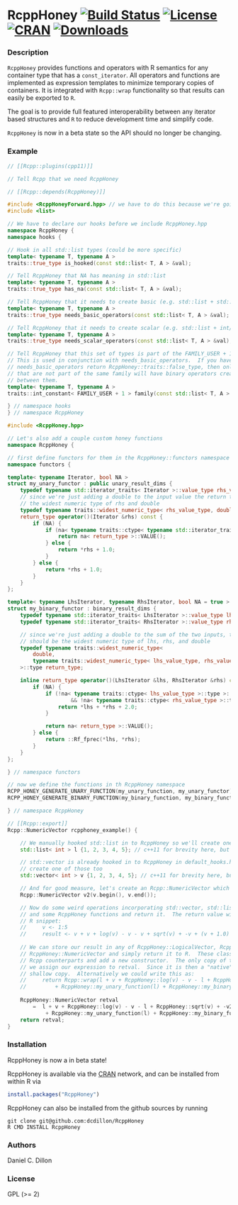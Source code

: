 # RcppHoney [![Build Status](https://travis-ci.org/dcdillon/RcppHoney.svg?branch=master)](https://travis-ci.org/dcdillon/RcppHoney) [![License](http://img.shields.io/badge/license-GPL%20%28%3E=%202%29-brightgreen.svg?style=flat)](http://www.gnu.org/licenses/gpl-2.0.html) [![CRAN](http://www.r-pkg.org/badges/version/RcppHoney)](http://cran.r-project.org/package=RcppHoney) [![Downloads](http://cranlogs.r-pkg.org/badges/RcppHoney?color=brightgreen)](http://www.r-pkg.org/pkg/RcppHoney)

### Description

`RcppHoney` provides functions and operators with R semantics for any container type that has a `const_iterator`.  All operators and functions are implemented as expression templates to minimize temporary copies of containers.  It is integrated with `Rcpp::wrap` functionality so that results can easily be exported to `R`.

The goal is to provide full featured interoperability between any iterator based structures and `R` to reduce development time and simplify code.

`RcppHoney` is now in a beta state so the API should no longer be changing.

### Example

```c++
// [[Rcpp::plugins(cpp11)]]

// Tell Rcpp that we need RcppHoney

// [[Rcpp::depends(RcppHoney)]]

#include <RcppHoneyForward.hpp> // we have to do this because we're going to hook in a non-default structure
#include <list>

// We have to declare our hooks before we include RcppHoney.hpp
namespace RcppHoney {
namespace hooks {

// Hook in all std::list types (could be more specific)
template< typename T, typename A >
traits::true_type is_hooked(const std::list< T, A > &val);

// Tell RcppHoney that NA has meaning in std::list
template< typename T, typename A >
traits::true_type has_na(const std::list< T, A > &val);

// Tell RcppHoney that it needs to create basic (e.g. std::list + std::list) operators
template< typename T, typename A >
traits::true_type needs_basic_operators(const std::list< T, A > &val);

// Tell RcppHoney that it needs to create scalar (e.g. std::list + int/double) operators
template< typename T, typename A >
traits::true_type needs_scalar_operators(const std::list< T, A > &val);

// Tell RcppHoney that this set of types is part of the FAMILY_USER + 1 family.
// This is used in conjunction with needs_basic_operators.  If you have
// needs_basic_operators return RcppHoney::traits::false_type, then only types
// that are not part of the same family will have binary operators created
// between them.
template< typename T, typename A >
traits::int_constant< FAMILY_USER + 1 > family(const std::list< T, A > &val);

} // namespace hooks
} // namespace RcppHoney

#include <RcppHoney.hpp>

// Let's also add a couple custom honey functions
namespace RcppHoney {

// first define functors for them in the RcppHoney::functors namespace
namespace functors {

template< typename Iterator, bool NA >
struct my_unary_functor : public unary_result_dims {
    typedef typename std::iterator_traits< Iterator >::value_type rhs_value_type;
    // since we're just adding a double to the input value the return type should be
    // the widest numeric type of rhs and double
    typedef typename traits::widest_numeric_type< rhs_value_type, double >::type return_type;
    return_type operator()(Iterator &rhs) const {
        if (NA) {
            if (na< typename traits::ctype< typename std::iterator_traits< Iterator >::value_type >::type >::is_na(*rhs)) {
                return na< return_type >::VALUE();
            } else {
                return *rhs + 1.0;
            }
        } else {
            return *rhs + 1.0;
        }
    }
};

template< typename LhsIterator, typename RhsIterator, bool NA = true >
struct my_binary_functor : binary_result_dims {
    typedef typename std::iterator_traits< LhsIterator >::value_type lhs_value_type;
    typedef typename std::iterator_traits< RhsIterator >::value_type rhs_value_type;

    // since we're just adding a double to the sum of the two inputs, the return type
    // should be the widest numeric type of lhs, rhs, and double
    typedef typename traits::widest_numeric_type<
        double,
        typename traits::widest_numeric_type< lhs_value_type, rhs_value_type >::type
    >::type return_type;

    inline return_type operator()(LhsIterator &lhs, RhsIterator &rhs) const {
        if (NA) {
            if (!na< typename traits::ctype< lhs_value_type >::type >::is_na(*lhs)
                    && !na< typename traits::ctype< rhs_value_type >::type >::is_na(*rhs)) {
                return *lhs + *rhs + 2.0;
            }

            return na< return_type >::VALUE();
        } else {
            return ::Rf_fprec(*lhs, *rhs);
        }
    }
};

} // namespace functors

// now we define the functions in th RcppHoney namespace
RCPP_HONEY_GENERATE_UNARY_FUNCTION(my_unary_function, my_unary_functor)
RCPP_HONEY_GENERATE_BINARY_FUNCTION(my_binary_function, my_binary_functor)

} // namespace RcppHoney

// [[Rcpp::export]]
Rcpp::NumericVector rcpphoney_example() {

    // We manually hooked std::list in to RcppHoney so we'll create one
    std::list< int > l {1, 2, 3, 4, 5}; // c++11 for brevity here, but not required for RcppHoney

    // std::vector is already hooked in to RcppHoney in default_hooks.hpp so we'll
    // create one of those too
    std::vector< int > v {1, 2, 3, 4, 5}; // c++11 for brevity here, but not required for RcppHoney

    // And for good measure, let's create an Rcpp::NumericVector which is also hooked by default
    Rcpp::NumericVector v2(v.begin(), v.end());

    // Now do some weird operations incorporating std::vector, std::list, Rcpp::NumericVector
    // and some RcppHoney functions and return it.  The return value will be equal to the following
    // R snippet:
    //     v <- 1:5
    //     result <- v + v + log(v) - v - v + sqrt(v) + -v + (v + 1.0) + (v + v + 2.0)
    
    // We can store our result in any of RcppHoney::LogicalVector, RcppHoney::IntegerVector, or
    // RcppHoney::NumericVector and simply return it to R.  These classes inherit from their
    // Rcpp counterparts and add a new constructor.  The only copy of the data, in this case, is when
    // we assign our expression to retval.  Since it is then a "native" R type, returning it is a
    // shallow copy.  Alternatively we could write this as:
    //     return Rcpp::wrap(l + v + RcppHoney::log(v) - v - l + RcppHoney::sqrt(v) + -v2
    //         + RcppHoney::my_unary_function(l) + RcppHoney::my_binary_function(l, v);
    
    RcppHoney::NumericVector retval
        =  l + v + RcppHoney::log(v) - v - l + RcppHoney::sqrt(v) + -v2
            + RcppHoney::my_unary_function(l) + RcppHoney::my_binary_function(l, v);
    return retval;
}
```

### Installation

RcppHoney is now a in beta state!

RcppHoney is available via the [CRAN](http://cran.r-project.org) network,
and can be installed from within R via 

```R
install.packages("RcppHoney")
```

RcppHoney can also be installed from the github sources by running

```
git clone git@github.com:dcdillon/RcppHoney
R CMD INSTALL RcppHoney
```

### Authors

Daniel C. Dillon

### License

GPL (>= 2)
